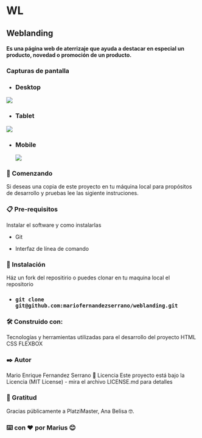 # WL
## Weblanding
#### Es una página web de aterrizaje que ayuda a destacar en especial un producto, novedad o promoción de un producto.

### Capturas de pantalla
- ### Desktop
 ![](https://media.giphy.com/media/LMc5IuBMhMthXPjiyu/giphy.gif) 
 
- ### Tablet 
![](https://media.giphy.com/media/eKsRYZRdufBrQZqdCP/giphy.gif)

- ### Mobile
  ![](https://media.giphy.com/media/fvelcBD1PPCa3BWTRB/giphy.gif)


### 🚀 Comenzando
Si deseas una copia  de este proyecto en tu máquina local para propósitos de desarrollo y pruebas lee las sigiente instruciones.
### 📋 Pre-requisitos
Instalar el software y como instalarlas
- Git

- Interfaz de línea de comando

### 🔧 Instalación

Ház un fork del repositirio o puedes clonar en tu maquina local el repositorio
- ###  ```git clone git@github.com:mariofernandezserrano/weblanding.git```
### 🛠️ Construido con:
Tecnologías y herramientas utilizadas para el desarrollo del proyecto
HTML
CSS FLEXBOX
### ✒️ Autor
Mario Enrique Fernandez Serrano
📄 Licencia
Este proyecto está bajo la Licencia (MIT License) - mira el archivo LICENSE.md para detalles

### 🎁 Gratitud 
Gracias públicamente a PlatziMaster, Ana Belisa 🤓.
### ⌨️ con ❤️ por Marius 😊